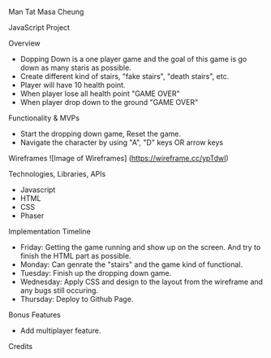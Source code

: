 Man Tat Masa Cheung

JavaScript Project

Overview
- Dopping Down is a one player game and the goal of this game is go down as many staris as possible.
- Create different kind of stairs, "fake stairs", "death stairs", etc.
- Player will have 10 health point.
- When player lose all health point "GAME OVER"
- When player drop down to the ground "GAME OVER"

Functionality & MVPs
- Start the dropping down game, Reset the game.
- Navigate the character by using "A", "D" keys OR arrow keys

Wireframes
![Image of Wireframes]
(https://wireframe.cc/ypTdwI)

Technologies, Libraries, APIs
- Javascript
- HTML
- CSS
- Phaser

Implementation Timeline
- Friday: Getting the game running and show up on the screen. And try to finish the HTML part as possible.
- Monday: Can genrate the "stairs" and the game kind of functional. 
- Tuesday: Finish up the dropping down game.
- Wednesday: Apply CSS and design to the layout from the wireframe and any bugs still occuring.
- Thursday: Deploy to Github Page.

Bonus Features
- Add multiplayer feature.

Credits
